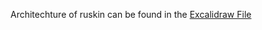 Architechture of ruskin can be found in the [Excalidraw File](https://excalidraw.com/#room=87fe025d9fe0537db706,FP3otcFfJ4qEnQnfA9ocOw)